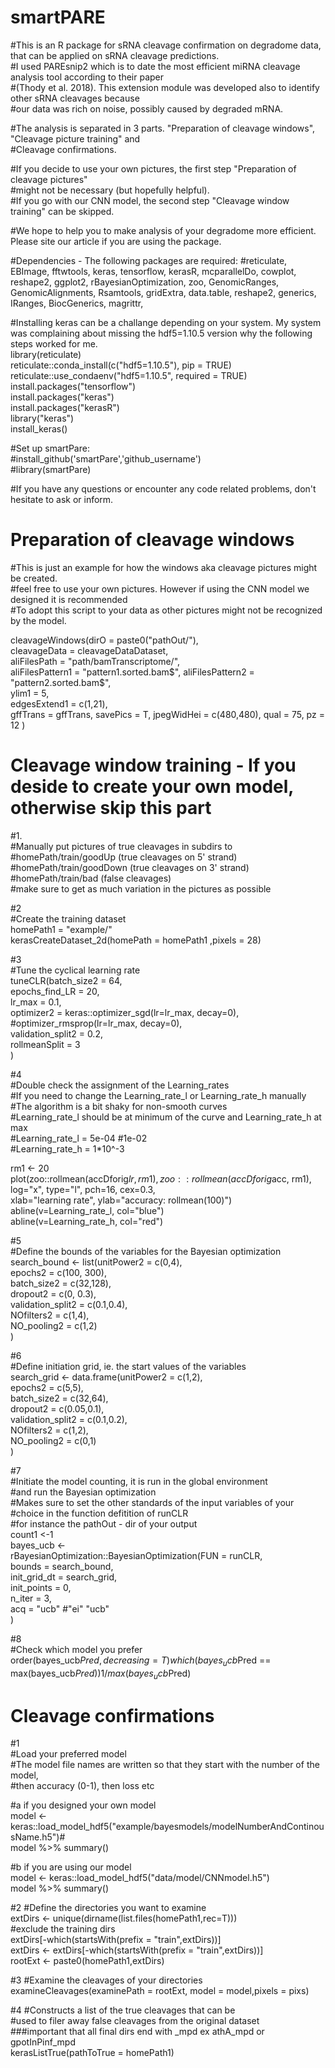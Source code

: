 # smartPARE

#This is an R package for sRNA cleavage confirmation on degradome data, that can be applied on sRNA cleavage predictions.  
#I used PAREsnip2 which is to date the most efficient miRNA cleavage analysis tool according to their paper  
#(Thody et al. 2018). This extension module was developed also to identify other sRNA cleavages because  
#our data was rich on noise, possibly caused by degraded mRNA.  

#The analysis is separated in 3 parts. "Preparation of cleavage windows", "Cleavage picture training" and  
#Cleavage confirmations.  

#If you decide to use your own pictures, the first step "Preparation of cleavage pictures"  
#might not be necessary (but hopefully helpful).  
#If you go with our CNN model, the second step "Cleavage window training" can be skipped.  

#We hope to help you to make analysis of your degradome more efficient. Please site our article if you are using the package.  

#Dependencies - The following packages are required: 
#reticulate,
EBImage,
fftwtools,
keras,
tensorflow,
kerasR,
mcparallelDo,
cowplot,
reshape2,
ggplot2,
rBayesianOptimization,
zoo,
GenomicRanges,
GenomicAlignments,
Rsamtools, 
gridExtra,
data.table, 
reshape2,
generics, 
IRanges, 
BiocGenerics, 
magrittr, 

#Installing keras can be a challange depending on your system. My system was complaining about missing the hdf5=1.10.5 version why the following steps worked for me.   
library(reticulate)  
reticulate::conda_install(c("hdf5=1.10.5"), pip = TRUE)  
reticulate::use_condaenv("hdf5=1.10.5", required = TRUE)  
install.packages("tensorflow")  
install.packages("keras")  
install.packages("kerasR")  
library("keras")  
install_keras()  

#Set up smartPare:  
#install_github('smartPare','github_username')  
#library(smartPare)  

#If you have any questions or encounter any code related problems, don't hesitate to ask or inform.  

# Preparation of cleavage windows
#This is just an example for how the windows aka cleavage pictures might be created.  
#feel free to use your own pictures. However if using the CNN model we designed it is recommended  
#To adopt this script to your data as other pictures might not be recognized by the model.  

cleavageWindows(dirO = paste0("pathOut/"),  
                cleavageData = cleavageDataDataset,  
                aliFilesPath = "path/bamTranscriptome/",  
                aliFilesPattern1 = "pattern1.sorted.bam$",  
                aliFilesPattern2 = "pattern2.sorted.bam$",  
                ylim1 = 5,  
                edgesExtend1 = c(1,21),  
                gffTrans = gffTrans,
                savePics = T,
                jpegWidHei = c(480,480),
                qual = 75,
                pz = 12
)  

# Cleavage window training - If you deside to create your own model, otherwise skip this part  

#1.  
#Manually put pictures of true cleavages in subdirs to  
#homePath/train/goodUp (true cleavages on 5' strand)  
#homePath/train/goodDown (true cleavages on 3' strand)  
#homePath/train/bad (false cleavages)  
#make sure to get as much variation in the pictures as possible  

#2  
#Create the training dataset  
homePath1 = "example/"  
kerasCreateDataset_2d(homePath = homePath1 ,pixels = 28)  

#3  
#Tune the cyclical learning rate  
tuneCLR(batch_size2 = 64,  
        epochs_find_LR = 20,  
        lr_max = 0.1,  
        optimizer2 = keras::optimizer_sgd(lr=lr_max, decay=0), #optimizer_rmsprop(lr=lr_max, decay=0),  
        validation_split2 = 0.2,  
        rollmeanSplit = 3  
)  

#4  
#Double check the assignment of the Learning_rates  
#If you need to change the Learning_rate_l or Learning_rate_h manually  
#The algorithm is a bit shaky for non-smooth curves  
#Learning_rate_l should be at minimum of the curve and Learning_rate_h at max  
#Learning_rate_l = 5e-04 #1e-02  
#Learning_rate_h = 1*10^-3  

rm1 <- 20  
plot(zoo::rollmean(accDforig$lr, rm1),  
     zoo::rollmean(accDforig$acc, rm1),  
     log="x", type="l", pch=16, cex=0.3,  
     xlab="learning rate", ylab="accuracy: rollmean(100)")  
abline(v=Learning_rate_l, col="blue")  
abline(v=Learning_rate_h, col="red")  

#5  
#Define the bounds of the variables for the Bayesian optimization   
search_bound <- list(unitPower2 = c(0,4),  
                     epochs2 = c(100, 300),  
                     batch_size2 = c(32,128),  
                     dropout2 = c(0, 0.3),  
                     validation_split2 = c(0.1,0.4),  
                     NOfilters2 = c(1,4),  
                     NO_pooling2 = c(1,2)  
)  

#6  
#Define initiation grid, ie. the start values of the variables   
search_grid <- data.frame(unitPower2 = c(1,2),  
                          epochs2 = c(5,5),  
                          batch_size2 = c(32,64),  
                          dropout2 = c(0.05,0.1),  
                          validation_split2 = c(0.1,0.2),  
                          NOfilters2 = c(1,2),  
                          NO_pooling2 = c(0,1)  
)  

#7  
#Initiate the model counting, it is run in the global environment  
#and run the Bayesian optimization  
#Makes sure to set the other standards of the input variables of your  
#choice in the function defitition of runCLR  
#for instance the pathOut - dir of your output  
count1 <-1  
bayes_ucb <-  
  rBayesianOptimization::BayesianOptimization(FUN = runCLR,   
                       bounds = search_bound,   
                       init_grid_dt = search_grid,   
                       init_points = 0,  
                       n_iter = 3,  
                       acq =  "ucb" #"ei" "ucb"  
  )  

#8  
#Check which model you prefer  
order(bayes_ucb$Pred, decreasing = T)  
which(bayes_ucb$Pred == max(bayes_ucb$Pred))  
1/max(bayes_ucb$Pred)  

# Cleavage confirmations  

#1  
#Load your preferred model  
#The model file names are written so that they start with the number of the model,  
#then accuracy (0-1), then loss etc  

#a if you designed your own model  
model <- keras::load_model_hdf5("example/bayesmodels/modelNumberAndContinousName.h5")#  
model %>% summary()  

#b if you are using our model  
model <- keras::load_model_hdf5("data/model/CNNmodel.h5")  
model %>% summary()  

#2
#Define the directories you want to examine  
extDirs <- unique(dirname(list.files(homePath1,rec=T)))  
#exclude the training dirs  
extDirs[-which(startsWith(prefix = "train",extDirs))]  
extDirs <- extDirs[-which(startsWith(prefix = "train",extDirs))]  
rootExt <- paste0(homePath1,extDirs)  

#3
#Examine the cleavages of your directories  
examineCleavages(examinePath = rootExt, model = model,pixels = pixs)  

#4 
#Constructs a list of the true cleavages that can be  
#used to filer away false cleavages from the original dataset    
###important that all final dirs end with _mpd ex athA_mpd or gpotInPinf_mpd  
kerasListTrue(pathToTrue = homePath1)  
